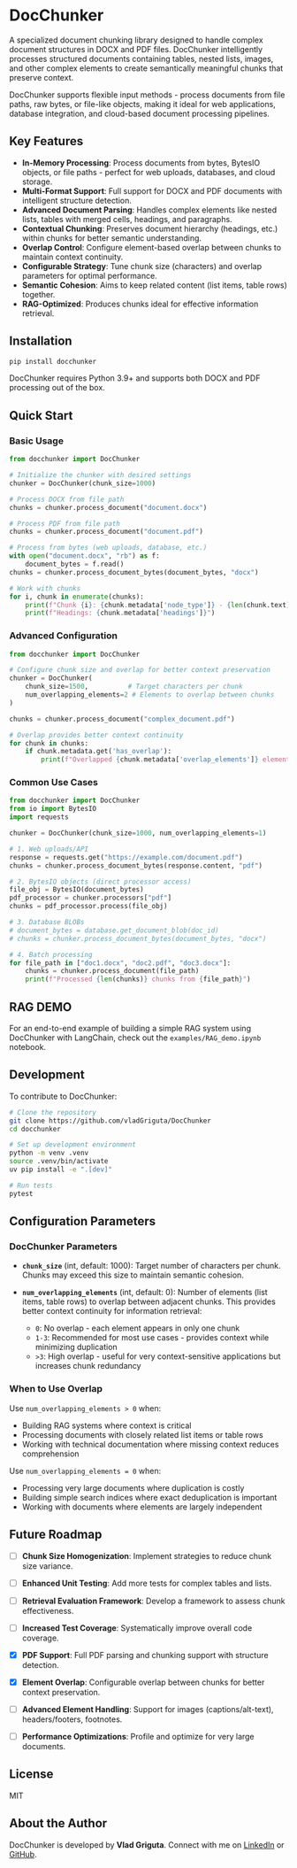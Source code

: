 # DocChunker

A specialized document chunking library designed to handle complex document structures in DOCX and PDF files. DocChunker intelligently processes structured documents containing tables, nested lists, images, and other complex elements to create semantically meaningful chunks that preserve context.

DocChunker supports flexible input methods - process documents from file paths, raw bytes, or file-like objects, making it ideal for web applications, database integration, and cloud-based document processing pipelines.

## Key Features

*   **In-Memory Processing**: Process documents from bytes, BytesIO objects, or file paths - perfect for web uploads, databases, and cloud storage.
*   **Multi-Format Support**: Full support for DOCX and PDF documents with intelligent structure detection.
*   **Advanced Document Parsing**: Handles complex elements like nested lists, tables with merged cells, headings, and paragraphs.
*   **Contextual Chunking**: Preserves document hierarchy (headings, etc.) within chunks for better semantic understanding.
*   **Overlap Control**: Configure element-based overlap between chunks to maintain context continuity.
*   **Configurable Strategy**: Tune chunk size (characters) and overlap parameters for optimal performance.
*   **Semantic Cohesion**: Aims to keep related content (list items, table rows) together.
*   **RAG-Optimized**: Produces chunks ideal for effective information retrieval.

## Installation

```bash
pip install docchunker
```

DocChunker requires Python 3.9+ and supports both DOCX and PDF processing out of the box.

## Quick Start

### Basic Usage

```python
from docchunker import DocChunker

# Initialize the chunker with desired settings
chunker = DocChunker(chunk_size=1000)

# Process DOCX from file path
chunks = chunker.process_document("document.docx")

# Process PDF from file path  
chunks = chunker.process_document("document.pdf")

# Process from bytes (web uploads, database, etc.)
with open("document.docx", "rb") as f:
    document_bytes = f.read()
chunks = chunker.process_document_bytes(document_bytes, "docx")

# Work with chunks
for i, chunk in enumerate(chunks):
    print(f"Chunk {i}: {chunk.metadata['node_type']} - {len(chunk.text)} chars")
    print(f"Headings: {chunk.metadata['headings']}")
```

### Advanced Configuration

```python
from docchunker import DocChunker

# Configure chunk size and overlap for better context preservation
chunker = DocChunker(
    chunk_size=1500,          # Target characters per chunk
    num_overlapping_elements=2 # Elements to overlap between chunks
)

chunks = chunker.process_document("complex_document.pdf")

# Overlap provides better context continuity
for chunk in chunks:
    if chunk.metadata.get('has_overlap'):
        print(f"Overlapped {chunk.metadata['overlap_elements']} elements from previous chunk")
```

### Common Use Cases

```python
from docchunker import DocChunker
from io import BytesIO
import requests

chunker = DocChunker(chunk_size=1000, num_overlapping_elements=1)

# 1. Web uploads/API
response = requests.get("https://example.com/document.pdf")
chunks = chunker.process_document_bytes(response.content, "pdf")

# 2. BytesIO objects (direct processor access)
file_obj = BytesIO(document_bytes)
pdf_processor = chunker.processors["pdf"]
chunks = pdf_processor.process(file_obj)

# 3. Database BLOBs
# document_bytes = database.get_document_blob(doc_id)
# chunks = chunker.process_document_bytes(document_bytes, "docx")

# 4. Batch processing
for file_path in ["doc1.docx", "doc2.pdf", "doc3.docx"]:
    chunks = chunker.process_document(file_path)
    print(f"Processed {len(chunks)} chunks from {file_path}")
```

## RAG DEMO
For an end-to-end example of building a simple RAG system using DocChunker with LangChain, check out the `examples/RAG_demo.ipynb` notebook.

## Development

To contribute to DocChunker:

```bash
# Clone the repository
git clone https://github.com/vladGriguta/DocChunker
cd docchunker

# Set up development environment
python -m venv .venv
source .venv/bin/activate
uv pip install -e ".[dev]"

# Run tests
pytest
```

## Configuration Parameters

### DocChunker Parameters

- **`chunk_size`** (int, default: 1000): Target number of characters per chunk. Chunks may exceed this size to maintain semantic cohesion.

- **`num_overlapping_elements`** (int, default: 0): Number of elements (list items, table rows) to overlap between adjacent chunks. This provides better context continuity for information retrieval:
  - `0`: No overlap - each element appears in only one chunk
  - `1-3`: Recommended for most use cases - provides context while minimizing duplication  
  - `>3`: High overlap - useful for very context-sensitive applications but increases chunk redundancy

### When to Use Overlap

Use `num_overlapping_elements > 0` when:
- Building RAG systems where context is critical
- Processing documents with closely related list items or table rows
- Working with technical documentation where missing context reduces comprehension

Use `num_overlapping_elements = 0` when:
- Processing very large documents where duplication is costly
- Building simple search indices where exact deduplication is important
- Working with documents where elements are largely independent

## Future Roadmap

- [ ] **Chunk Size Homogenization**: Implement strategies to reduce chunk size variance.
- [ ] **Enhanced Unit Testing**: Add more tests for complex tables and lists.
- [ ] **Retrieval Evaluation Framework**: Develop a framework to assess chunk effectiveness.
- [ ] **Increased Test Coverage**: Systematically improve overall code coverage.
- [x] **PDF Support**: Full PDF parsing and chunking support with structure detection.
- [x] **Element Overlap**: Configurable overlap between chunks for better context preservation.
- [ ] **Advanced Element Handling**: Support for images (captions/alt-text), headers/footers, footnotes.
- [ ] **Performance Optimizations**: Profile and optimize for very large documents.


## License

MIT

## About the Author

DocChunker is developed by **Vlad Griguta**. Connect with me on [LinkedIn](https://www.linkedin.com/in/vlad-marius-griguta) or [GitHub](https://github.com/vladGriguta).